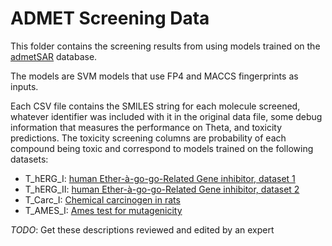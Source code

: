 # ADMET Screening Data

This folder contains the screening results from using models
trained on the [admetSAR](http://lmmd.ecust.edu.cn/admetsar2) database.

The models are SVM models that use FP4 and MACCS fingerprints as inputs.

Each CSV file contains the SMILES string for each molecule screened, 
whatever identifier was included with it in the original data file,
some debug information that measures the performance on Theta,
and toxicity predictions.
The toxicity screening columns are probability of each compound being toxic
and correspond to models trained on the following datasets:

- T_hERG_I: [human Ether-à-go-go-Related Gene inhibitor, dataset 1](https://onlinelibrary.wiley.com/doi/10.1002/minf.201000159)
- T_hERG_II: [human Ether-à-go-go-Related Gene inhibitor, dataset 2](https://doi.org/10.1021/mp300023x)
- T_Carc_I: [Chemical carcinogen in rats](http://doi.org/10.1002/qsar.200860192)
- T_AMES_I: [Ames test for mutagenicity](https://doi.org/10.1021/ci300400a)

*TODO*: Get these descriptions reviewed and edited by an expert 
